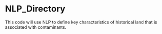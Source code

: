 # NLP_Directory
This code will use NLP to define key characteristics of historical land that is associated with contaminants.
